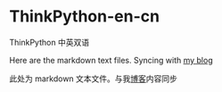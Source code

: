 # ThinkPython-en-cn

ThinkPython 中英双语

Here are the markdown text files. Syncing with [my blog](http://blog.cycleuser.org)

此处为 markdown 文本文件。与我[博客](http://blog.cycleuser.org)内容同步
